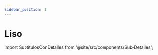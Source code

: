 ```yaml
---
sidebar_position: 1
---
```

# Liso
import SubtitulosConDetalles from '@site/src/components/Sub-Detalles';

<SubtitulosConDetalles paginaId={7} />